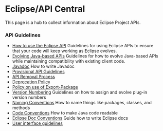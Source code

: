 Eclipse/API Central
===================

This page is a hub to collect information about Eclipse Project APIs.

### API Guidelines

*   [How to use the Eclipse API](http://www.eclipse.org/articles/Article-API-Use/index.html) Guidelines for using Eclipse APIs to ensure that your code will keep working as Eclipse evolves.
*   [Evolving Java-based APIs](Evolving-Java-based-APIs.md) Guidelines for how to evolve Java-based APIs while maintaining compatibility with existing client code.
*   [Javadoc](Javadoc.md) How to write Javadoc
*   [Provisional API Guidelines](Provisional_API_Guidelines.md)
*   [API Removal Process](ApiRemovalProcess.md)
*   [Deprecation Policy](Eclipse_API_Central_Deprecation_Policy.md)
*   [Policy on use of Export-Package](Export-Package.md)
*   [Version Numbering](VersionNumbering.md) Guidelines on how to assign and evolve plug-in version numbers
*   [Naming Conventions](Naming_Conventions.md)  How to name things like packages, classes, and methods
*   [Code Conventions](Coding_Conventions.md)  How to make Java code readable
*   [Eclipse Doc Conventions](Eclipse_Doc_Style_Guide.md) Guide how to write Eclipse docs
*   [User interface guidelines](https://github.com/eclipse-platform/ui-best-practices)

